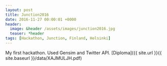 ```yaml
---
layout: post
title: Junction2016
date: 2016-11-27 00:00:01 +0000
header:
  image: &header /assets/images/junction2016.jpg
  teaser: *header
tags: [Hackathon, Junction, Finland, Helsinki]
---
```


My first hackathon. Used Gensim and Twitter API. [Diploma]({{ site.url }}{{ site.baseurl }}/data/XAJMULJH.pdf)
